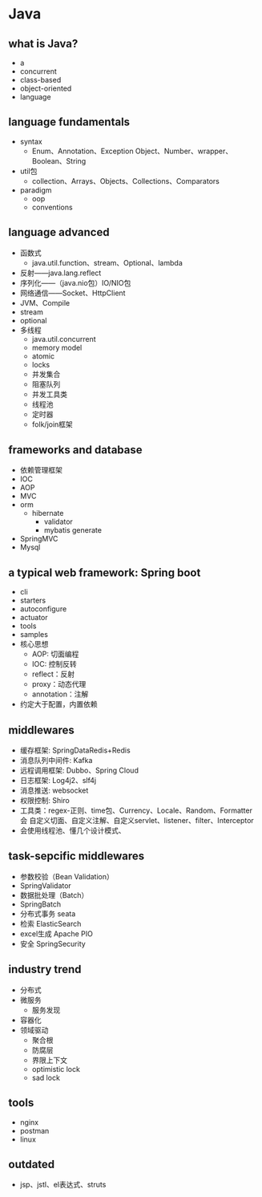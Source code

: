 # Java

## what is Java?
- a
- concurrent
- class-based
- object-oriented 
- language

## language fundamentals
- syntax
	- Enum、Annotation、Exception Object、Number、wrapper、Boolean、String
- util包
	- collection、Arrays、Objects、Collections、Comparators
- paradigm
	- oop
	- conventions
	
## language advanced
- 函数式
	- java.util.function、stream、Optional、lambda
- 反射——java.lang.reflect
- 序列化——（java.nio包）IO/NIO包
- 网络通信——Socket、HttpClient
- JVM、Compile
- stream
- optional
- 多线程
	- java.util.concurrent
	- memory model
	- atomic
	- locks
	- 并发集合
	- 阻塞队列
	- 并发工具类
	- 线程池
	- 定时器
	- folk/join框架

## frameworks and database
- 依赖管理框架
- IOC
- AOP
- MVC
- orm
	- hibernate
		- validator
		- mybatis generate
- SpringMVC
- Mysql

## a typical web framework: Spring boot
- cli
- starters
- autoconfigure
- actuator
- tools
- samples
- 核心思想
	- AOP: 切面编程
	- IOC: 控制反转
	- reflect：反射
	- proxy：动态代理
	- annotation：注解
- 约定大于配置，内置依赖


## middlewares
- 缓存框架: SpringDataRedis+Redis
- 消息队列中间件: Kafka
- 远程调用框架: Dubbo、Spring Cloud
- 日志框架: Log4j2、slf4j
- 消息推送: websocket
- 权限控制: Shiro
- 工具类：regex-正则、time包、Currency、Locale、Random、Formatter 会 自定义切面、自定义注解、自定义servlet、listener、filter、Interceptor
- 会使用线程池、懂几个设计模式、


## task-sepcific middlewares
- 参数校验（Bean Validation）
- SpringValidator
- 数据批处理（Batch）	
- SpringBatch
- 分布式事务	seata
- 检索	ElasticSearch
- excel生成	Apache PIO
- 安全 SpringSecurity

## industry trend
- 分布式
- 微服务
	- 服务发现
- 容器化
- 领域驱动
	- 聚合根
	- 防腐层
	- 界限上下文
	- optimistic lock
	- sad lock

## tools
- nginx
- postman
- linux

## outdated
- jsp、jstl、el表达式、struts



